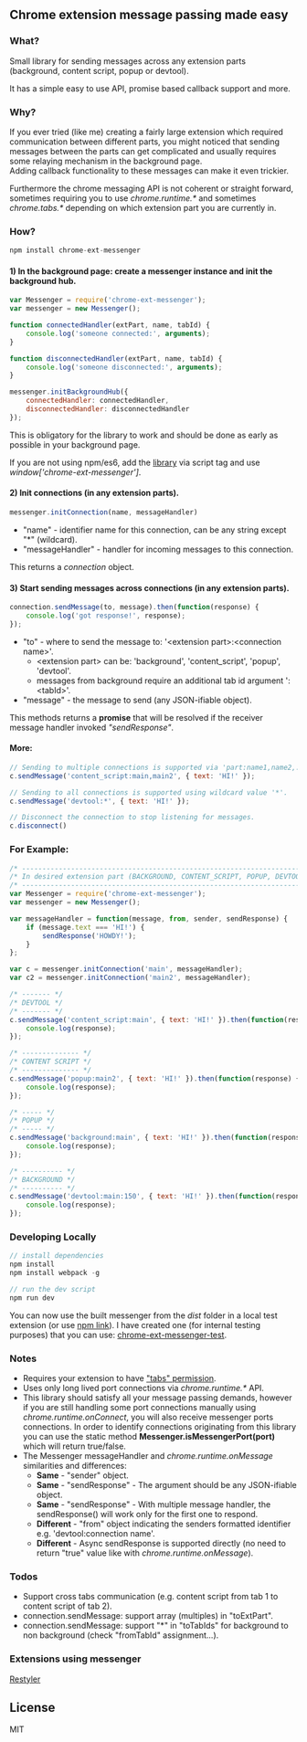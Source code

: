 ## Chrome extension message passing made easy

### What?

Small library for sending messages across any extension parts (background, content script, popup or devtool).

It has a simple easy to use API, promise based callback support and more.

### Why?

If you ever tried (like me) creating a fairly large extension which required communication between different parts, you might noticed that sending messages between the parts can get complicated and usually requires some relaying mechanism in the background page.  
Adding callback functionality to these messages can make it even trickier.

Furthermore the chrome messaging API is not coherent or straight forward, sometimes requiring you to use _chrome.runtime.\*_ and sometimes _chrome.tabs.\*_ depending on which extension part you are currently in.

### How?
```javascript
npm install chrome-ext-messenger
```

#### 1) In the background page: create a messenger instance and init the background hub.
```javascript
var Messenger = require('chrome-ext-messenger');
var messenger = new Messenger();

function connectedHandler(extPart, name, tabId) {
    console.log('someone connected:', arguments);
}

function disconnectedHandler(extPart, name, tabId) {
    console.log('someone disconnected:', arguments);
}

messenger.initBackgroundHub({
    connectedHandler: connectedHandler,
    disconnectedHandler: disconnectedHandler
});
```

This is obligatory for the library to work and should be done as early as possible in your background page.

If you are not using npm/es6, add the [library](https://github.com/asimen1/chrome-ext-messenger/tree/master/dist) via script tag and use _window['chrome-ext-messenger']_.

#### 2) Init connections (in any extension parts).
```javascript
messenger.initConnection(name, messageHandler)
```
* "name" - identifier name for this connection, can be any string except "*" (wildcard).
* "messageHandler" - handler for incoming messages to this connection.

This returns a _connection_ object.

#### 3) Start sending messages across connections (in any extension parts).
```javascript
connection.sendMessage(to, message).then(function(response) {
    console.log('got response!', response);
});
```
* "to" - where to send the message to: '\<extension part>:\<connection name>'.
  * \<extension part> can be: 'background', 'content_script', 'popup', 'devtool'.
  * messages from background require an additional tab id argument ':\<tabId>'.
* "message" - the message to send (any JSON-ifiable object).

This methods returns a **promise** that will be resolved if the receiver message handler invoked _"sendResponse"_.

#### More:
```javascript
// Sending to multiple connections is supported via 'part:name1,name2,...'.
c.sendMessage('content_script:main,main2', { text: 'HI!' });

// Sending to all connections is supported using wildcard value '*'.
c.sendMessage('devtool:*', { text: 'HI!' });

// Disconnect the connection to stop listening for messages.
c.disconnect()
```

### For Example:
```javascript
/* ---------------------------------------------------------------------- */
/* In desired extension part (BACKGROUND, CONTENT_SCRIPT, POPUP, DEVTOOL) */
/* ---------------------------------------------------------------------- */
var Messenger = require('chrome-ext-messenger');
var messenger = new Messenger();

var messageHandler = function(message, from, sender, sendResponse) {
    if (message.text === 'HI!') {
        sendResponse('HOWDY!');
    }
};

var c = messenger.initConnection('main', messageHandler);
var c2 = messenger.initConnection('main2', messageHandler);

/* ------- */
/* DEVTOOL */
/* ------- */
c.sendMessage('content_script:main', { text: 'HI!' }).then(function(response) {
    console.log(response);
});

/* -------------- */
/* CONTENT SCRIPT */
/* -------------- */
c.sendMessage('popup:main2', { text: 'HI!' }).then(function(response) {
    console.log(response);
});

/* ----- */
/* POPUP */
/* ----- */
c.sendMessage('background:main', { text: 'HI!' }).then(function(response) {
    console.log(response);
});

/* ---------- */
/* BACKGROUND */
/* ---------- */
c.sendMessage('devtool:main:150', { text: 'HI!' }).then(function(response) {
    console.log(response);
});
```

### Developing Locally
```javascript
// install dependencies
npm install
npm install webpack -g

// run the dev script
npm run dev
```
You can now use the built messenger from the _dist_ folder in a local test extension (or use [npm link](https://docs.npmjs.com/cli/link)).
I have created one (for internal testing purposes) that you can use: [chrome-ext-messenger-test](https://github.com/asimen1/chrome-ext-messenger-test).

### Notes
* Requires your extension to have ["tabs" permission](https://developer.chrome.com/extensions/declare_permissions).
* Uses only long lived port connections via _chrome.runtime.*_ API.
* This library should satisfy all your message passing demands, however if you are still handling some port connections manually using _chrome.runtime.onConnect_, you will also receive messenger ports connections. In order to identify connections originating from this library you can use the static method **Messenger.isMessengerPort(port)** which will return true/false.
* The Messenger messageHandler and _chrome.runtime.onMessage_ similarities and differences:
    * **Same** - "sender" object.
    * **Same** - "sendResponse" - The argument should be any JSON-ifiable object.
    * **Same** - "sendResponse" - With multiple message handler, the sendResponse() will work only for the first one to respond.  
    * **Different** - "from" object indicating the senders formatted identifier e.g. 'devtool:connection name'.
    * **Different** - Async sendResponse is supported directly (no need to return "true" value like with _chrome.runtime.onMessage_).

### Todos
* Support cross tabs communication (e.g. content script from tab 1 to content script of tab 2).
* connection.sendMessage: support array (multiples) in "toExtPart".
* connection.sendMessage: support "*" in "toTabIds" for background to non background (check "fromTabId" assignment...).

### Extensions using messenger
[Restyler](https://chrome.google.com/webstore/detail/restyler/ofkkcnbmhaodoaehikkibjanliaeffel)

License
----
MIT

